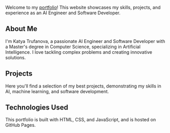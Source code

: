 Welcome to my [portfolio](https://katyatrufanova.github.io/)! This website showcases my skills, projects, and experience as an AI Engineer and Software Developer.

## About Me

I'm Katya Trufanova, a passionate AI Engineer and Software Developer with a Master's degree in Computer Science, specializing in Artificial Intelligence. I love tackling complex problems and creating innovative solutions.

## Projects

Here you'll find a selection of my best projects, demonstrating my skills in AI, machine learning, and software development.

## Technologies Used

This portfolio is built with HTML, CSS, and JavaScript, and is hosted on GitHub Pages.
